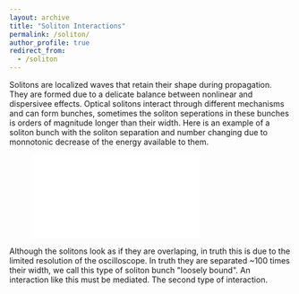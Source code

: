 ```yaml
---
layout: archive
title: "Soliton Interactions"
permalink: /soliton/
author_profile: true
redirect_from:
  - /soliton
--- 
```

Solitons are localized waves that retain their shape during propagation. They are formed due to a delicate balance between nonlinear and dispersivee effects. Optical solitons interact through different mechanisms and can form bunches, sometimes the soliton seperations in these bunches is orders of magnitude longer than their width. Here is an example of a soliton bunch with the soliton separation and number changing due to monnotonic decrease of the energy available to them.

<figure class="video_container">
  <iframe src="\images\soliton_bunch.mp4" frameborder="0" allowfullscreen="true"> </iframe>
</figure>


Although the solitons look as if they are overlaping, in truth this is due to the limited resolution of the oscilloscope. In truth they are separated ~100 times their width, we call this type of soliton bunch "loosely bound". An interaction like this must be mediated. 
The second type of interaction.
 

